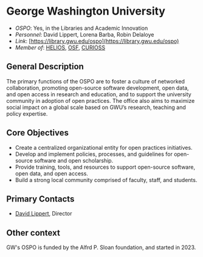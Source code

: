 # George Washington University

- *OSPO*: Yes, in the Libraries and Academic Innovation
- *Personnel*: David Lippert, Lorena Barba, Robin Delaloye
- *Link*: [https://library.gwu.edu/ospo](https://library.gwu.edu/ospo)
- *Member of*: [HELIOS](https://www.heliosopen.org/members), [OSF](https://osf.io/institutions/gwu), [CURIOSS](https://curioss.org/)

## General Description

The primary functions of the OSPO are to foster a culture of networked collaboration, promoting open-source software development, open data, and open access in research and education, and to support the university community in adoption of open practices.  The office also aims to maximize social impact on a global scale based on GWU’s research, teaching and policy expertise.

## Core Objectives

- Create a centralized organizational entity for open practices initiatives.
- Develop and implement policies, processes, and guidelines for open-source software and open scholarship.
- Provide training, tools, and resources to support open-source software, open data, and open access.
- Build a strong local community comprised of faculty, staff, and students.

## Primary Contacts

- [David Lippert](mailto:david.lippert@gwu.edu), Director

## Other context

GW's OSPO is funded by the Alfrd P. Sloan foundation, and started in 2023.
